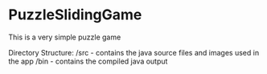 # PuzzleSlidingGame
This is a very simple puzzle game

Directory Structure:
/src - contains the java source files and images used in the app
/bin - contains the compiled java output